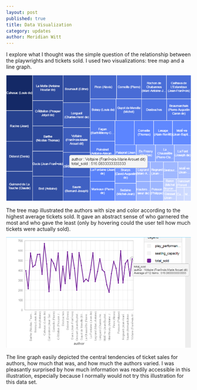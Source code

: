 ```yaml
---
layout: post
published: true
title: Data Visualization
category: updates
author: Meridian Witt
---
```


I explore what I thought was the simple question of the relationship between the playwrights and tickets sold. I used two visualizations: tree map and a line graph.

![mwitt_Tree Map](/assets/Tree_Map_-_Authors_and_Total_Sold.png)

The tree map illustrated the authors with size and color according to the highest average tickets sold. It gave an abstract sense of who garnered the most and who gave the least (only by hovering could the user tell how much tickets were actually sold).

![mwitt_Line Graph](/assets/Line_Graph_-_Author_and_Total_Sold.png)

The line graph easily depicted the central tendencies of ticket sales for authors, how much that was, and how much the authors varied. I was pleasantly surprised by how much information was readily accessible in this illustration, especially because I normally would not try this illustration for this data set.    